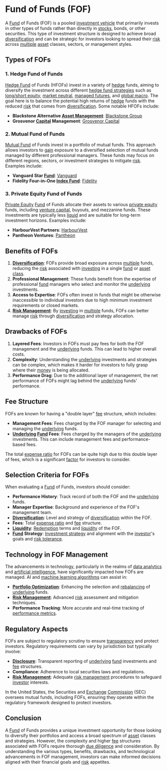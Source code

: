 # Fund of Funds (FOF)

A [Fund](../f/fund.md) of Funds (FOF) is a pooled [investment vehicle](../i/investment_vehicle.md) that primarily invests in other types of funds rather than directly in [stocks](../s/stock.md), bonds, or other securities. This type of investment structure is designed to achieve broad [diversification](../d/diversification.md) and can be strategic for investors looking to spread their [risk](../r/risk.md) across [multiple](../m/multiple.md) [asset](../a/asset.md) classes, sectors, or management styles.

## Types of FOFs

### 1. Hedge Fund of Funds

[Hedge Fund](../h/hedge_fund.md) of Funds (HFOFs) invest in a variety of [hedge](../h/hedge.md) funds, aiming to diversify the investment across different [hedge fund strategies](../h/hedge_fund_strategies.md) such as [long/short equity](../l/long_short_equity.md), [market neutral](../m/market_neutral.md), [managed futures](../m/managed_futures.md), and [global macro](../g/global_macro.md). The goal here is to balance the potential high returns of [hedge](../h/hedge.md) funds with the reduced [risk](../r/risk.md) that comes from [diversification](../d/diversification.md). Some notable HFOFs include:

- **Blackstone Alternative [Asset Management](../a/asset_management.md)**: [Blackstone Group](https://www.blackstone.com)
- **Grosvenor [Capital](../c/capital.md) Management**: [Grosvenor Capital](https://www.gcmlp.com)

### 2. Mutual Fund of Funds

[Mutual Fund](../m/mutual_fund.md) of Funds invest in a portfolio of mutual funds. This approach allows investors to [gain](../g/gain.md) exposure to a diversified selection of mutual funds managed by different professional managers. These funds may focus on different regions, sectors, or investment strategies to mitigate [risk](../r/risk.md). Examples include:

- **Vanguard Star [Fund](../f/fund.md)**: [Vanguard](https://investor.vanguard.com/mutual-funds/profile/STARX)
- **Fidelity Four-in-One [Index Fund](../i/index_fund.md)**: [Fidelity](https://www.fidelity.com)

### 3. Private Equity Fund of Funds

[Private Equity](../p/private_equity.md) [Fund](../f/fund.md) of Funds allocate their assets to various [private equity](../p/private_equity.md) funds, including [venture capital](../v/venture_capital.md), buyouts, and mezzanine funds. These investments are typically less [liquid](../l/liquid.md) and are suitable for long-term investment horizons. Examples include:

- **HarbourVest Partners**: [HarbourVest](https://www.harbourvest.com)
- **Pantheon Ventures**: [Pantheon](https://www.pantheon.com)

## Benefits of FOFs

1. **[Diversification](../d/diversification.md)**: FOFs provide broad exposure across [multiple](../m/multiple.md) funds, reducing the [risk](../r/risk.md) associated with [investing](../i/investing.md) in a single [fund](../f/fund.md) or [asset class](../a/asset_class.md).
2. **Professional Management**: These funds benefit from the expertise of professional [fund](../f/fund.md) managers who select and monitor the [underlying](../u/underlying.md) investments.
3. **Access to Expertise**: FOFs often invest in funds that might be otherwise inaccessible to individual investors due to high minimum investment requirements or closed markets.
4. **[Risk Management](../r/risk_management.md)**: By [investing](../i/investing.md) in [multiple](../m/multiple.md) funds, FOFs can better manage [risk](../r/risk.md) through [diversification](../d/diversification.md) and strategy allocation.

## Drawbacks of FOFs

1. **Layered Fees**: Investors in FOFs must pay fees for both the FOF management and the [underlying](../u/underlying.md) funds. This can lead to higher overall costs.
2. **Complexity**: Understanding the [underlying](../u/underlying.md) investments and strategies can be complex, which makes it harder for investors to fully grasp where their [money](../m/money.md) is being allocated.
3. **Performance Drag**: Due to the additional layer of management, the net performance of FOFs might lag behind the [underlying](../u/underlying.md) funds' performance.

## Fee Structure

FOFs are known for having a "double layer" [fee](../f/fee.md) structure, which includes:
- **Management Fees**: Fees charged by the FOF manager for selecting and managing the [underlying](../u/underlying.md) funds.
- **[Underlying](../u/underlying.md) [Fund](../f/fund.md) Fees**: Fees charged by the managers of the [underlying](../u/underlying.md) investments. This can include management fees and performance-based fees.

The total [expense ratio](../e/expense_ratio.md) for FOFs can be quite high due to this double layer of fees, which is a significant [factor](../f/factor.md) for investors to consider.

## Selection Criteria for FOFs

When evaluating a [Fund](../f/fund.md) of Funds, investors should consider:
- **Performance History**: Track record of both the FOF and the [underlying](../u/underlying.md) funds.
- **Manager Expertise**: Background and experience of the FOF's management team.
- **[Diversification](../d/diversification.md)**: Level and strategy of [diversification](../d/diversification.md) within the FOF.
- **Fees**: Total [expense ratio](../e/expense_ratio.md) and [fee](../f/fee.md) structure.
- **[Liquidity](../l/liquidity.md)**: [Redemption](../r/redemption.md) terms and [liquidity](../l/liquidity.md) of the FOF.
- **[Fund](../f/fund.md) Strategy**: [Investment strategy](../i/investment_strategy.md) and alignment with the [investor](../i/investor.md)'s goals and [risk tolerance](../r/risk_tolerance.md).

## Technology in FOF Management

The advancements in technology, particularly in the realms of [data analytics](../d/data_analytics.md) and [artificial intelligence](../a/artificial_intelligence_in_trading.md), have significantly impacted how FOFs are managed. AI and [machine learning algorithms](../m/machine_learning_algorithms_in_trading.md) can assist in:
- **[Portfolio Optimization](../p/portfolio_optimization.md)**: Enhancing the selection and [rebalancing](../r/rebalancing.md) of [underlying](../u/underlying.md) funds.
- **[Risk Management](../r/risk_management.md)**: Advanced [risk](../r/risk.md) assessment and mitigation techniques.
- **Performance Tracking**: More accurate and real-time tracking of [performance metrics](../p/performance_metrics.md).

## Regulatory Aspects

FOFs are subject to regulatory scrutiny to ensure [transparency](../t/transparency.md) and protect investors. Regulatory requirements can vary by jurisdiction but typically involve:
- **[Disclosure](../d/disclosure.md)**: Transparent reporting of [underlying](../u/underlying.md) [fund](../f/fund.md) investments and [fee](../f/fee.md) structures.
- **Compliance**: Adherence to local securities laws and regulations.
- **[Risk Management](../r/risk_management.md)**: Adequate [risk management](../r/risk_management.md) procedures to safeguard [investor](../i/investor.md) interests.

In the United States, the Securities and [Exchange](../e/exchange.md) [Commission](../c/commission.md) (SEC) oversees mutual funds, including FOFs, ensuring they operate within the regulatory framework designed to protect investors.

## Conclusion

A [Fund](../f/fund.md) of Funds provides a unique investment opportunity for those looking to diversify their portfolios and access a broad spectrum of [asset](../a/asset.md) classes and strategies. However, the complexity and higher [fee](../f/fee.md) structures associated with FOFs require thorough [due diligence](../d/due_diligence.md) and consideration. By understanding the various types, benefits, drawbacks, and technological advancements in FOF management, investors can make informed decisions aligned with their financial goals and [risk](../r/risk.md) appetites.